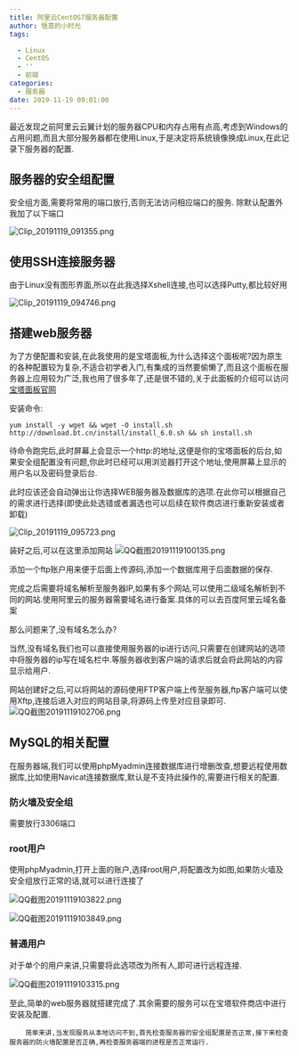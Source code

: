 ```yaml
---
title: 阿里云CentOS7服务器配置
author: 惬意的小时光
tags:

  - Linux
  - CentOS
  - ''
  - 前端
categories:
  - 服务器
date: 2019-11-19 09:01:00
---
```


<Boxx/>

最近发现之前阿里云云翼计划的服务器CPU和内存占用有点高,考虑到Windows的占用问题,而且大部分服务器都在使用Linux,于是决定将系统镜像换成Linux,在此记录下服务器的配置.

## 服务器的安全组配置

安全组方面,需要将常用的端口放行,否则无法访问相应端口的服务.
除默认配置外我加了以下端口

![Clip_20191119_091355.png](https://i.loli.net/2019/11/19/36OmFvExkqtGz5y.png)

## 使用SSH连接服务器

由于Linux没有图形界面,所以在此我选择Xshell连接,也可以选择Putty,都比较好用

![Clip_20191119_094746.png](https://i.loli.net/2019/11/19/LyNljmHTib9kIVC.png)

## 搭建web服务器

为了方便配置和安装,在此我使用的是宝塔面板,为什么选择这个面板呢?因为原生的各种配置较为复杂,不适合初学者入门,有集成的当然要偷懒了,而且这个面板在服务器上应用较为广泛,我也用了很多年了,还是很不错的,关于此面板的介绍可以访问[宝塔面板官网](https://bt.cn)

安装命令:

```
yum install -y wget && wget -O install.sh http://download.bt.cn/install/install_6.0.sh && sh install.sh
```

待命令跑完后,此时屏幕上会显示一个http:的地址,这便是你的宝塔面板的后台,如果安全组配置没有问题,你此时已经可以用浏览器打开这个地址,使用屏幕上显示的用户名以及密码登录后台.

此时应该还会自动弹出让你选择WEB服务器及数据库的选项.在此你可以根据自己的需求进行选择(即使此处选错或者漏选也可以后续在软件商店进行重新安装或者卸载)

![Clip_20191119_095723.png](https://i.loli.net/2019/11/19/AZqpJgHv8fLo6Xu.png)

装好之后,可以在这里添加网站
![QQ截图20191119100135.png](https://i.loli.net/2019/11/19/SQgs5ZYrzj69emf.png)

添加一个ftp账户用来便于后面上传源码,添加一个数据库用于后面数据的保存.

完成之后需要将域名解析至服务器IP,如果有多个网站,可以使用二级域名解析到不同的网站.使用阿里云的服务器需要域名进行备案.具体的可以去百度阿里云域名备案

那么问题来了,没有域名怎么办?

当然,没有域名我们也可以直接使用服务器的ip进行访问,只需要在创建网站的选项中将服务器的ip写在域名栏中.等服务器收到客户端的请求后就会将此网站的内容显示给用户.

网站创建好之后,可以将网站的源码使用FTP客户端上传至服务器,ftp客户端可以使用Xftp,连接后进入对应的网站目录,将源码上传至对应目录即可.
![QQ截图20191119102706.png](https://i.loli.net/2019/11/19/EAuclMshICbYy1v.png)

## MySQL的相关配置

在服务器端,我们可以使用phpMyadmin连接数据库进行增删改查,想要远程使用数据库,比如使用Navicat连接数据库,默认是不支持此操作的,需要进行相关的配置.

### 防火墙及安全组

需要放行3306端口

### root用户

使用phpMyadmin,打开上面的账户,选择root用户,将配置改为如图,如果防火墙及安全组放行正常的话,就可以进行连接了

![QQ截图20191119103822.png](https://i.loli.net/2019/11/19/ARUng1rbaVqLIMv.png)

![QQ截图20191119103849.png](https://i.loli.net/2019/11/19/tNxT2ZqomVkOBip.png)

### 普通用户

对于单个的用户来讲,只需要将此选项改为所有人,即可进行远程连接.

![QQ截图20191119103315.png](https://i.loli.net/2019/11/19/M2Vt3Zcka4IrPud.png)

至此,简单的web服务器就搭建完成了.其余需要的服务可以在宝塔软件商店中进行安装及配置.

        简单来讲,当发现服务从本地访问不到,首先检查服务器的安全组配置是否正常,接下来检查服务器的防火墙配置是否正确,再检查服务器端的进程是否正常运行.

<Vssue :title="$title" />